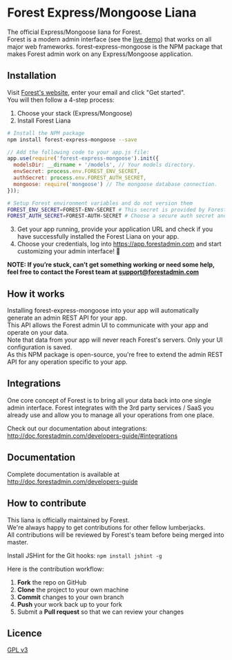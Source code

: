 # Forest Express/Mongoose Liana

The official Express/Mongoose liana for Forest.  
Forest is a modern admin interface (see the [live demo](https://app.forestadmin.com/login?livedemo)) that works on all major web frameworks.
forest-express-mongoose is the NPM package that makes Forest admin work on any Express/Mongoose application.

## Installation

Visit [Forest's website](http://www.forestadmin.com), enter your email and click "Get started".  
You will then follow a 4-step process:

1. Choose your stack (Express/Mongoose)
2. Install Forest Liana
  ```bash
  # Install the NPM package
  npm install forest-express-mongoose --save
  ```

  ```javascript
  // Add the following code to your app.js file:
  app.use(require('forest-express-mongoose').init({
    modelsDir: __dirname + '/models', // Your models directory.
    envSecret: process.env.FOREST_ENV_SECRET,
    authSecret: process.env.FOREST_AUTH_SECRET,
    mongoose: require('mongoose') // The mongoose database connection.
  }));
  ```
  ```bash
  # Setup Forest environment variables and do not version them
  FOREST_ENV_SECRET=FOREST-ENV-SECRET # This secret is provided by Forest during the project creation
  FOREST_AUTH_SECRET=FOREST-AUTH-SECRET # Choose a secure auth secret and keep it in a safe place
  ```
3. Get your app running, provide your application URL and check if you have successfully installed the Forest Liana on your app.  
4. Choose your credentials, log into https://app.forestadmin.com and start customizing your admin interface! 🎉

**NOTE: If you’re stuck, can’t get something working or need some help, feel free to contact the Forest team at support@forestadmin.com**

## How it works

Installing forest-express-mongoose into your app will automatically generate an admin REST API for your app.  
This API allows the Forest admin UI to communicate with your app and operate on your data.  
Note that data from your app will never reach Forest's servers. Only your UI configuration is saved.  
As this NPM package is open-source, you're free to extend the admin REST API for any operation specific to your app.  

## Integrations

One core concept of Forest is to bring all your data back into one single admin interface. Forest integrates with the 3rd party services / SaaS you already use and allow you to manage all your operations from one place.

Check out our documentation about integrations: http://doc.forestadmin.com/developers-guide/#integrations

## Documentation

Complete documentation is available at http://doc.forestadmin.com/developers-guide

## How to contribute

This liana is officially maintained by Forest.  
We're always happy to get contributions for other fellow lumberjacks.  
All contributions will be reviewed by Forest's team before being merged into master.

Install JSHint for the Git hooks:
`npm install jshint -g`

Here is the contribution workflow:

1. **Fork** the repo on GitHub
2. **Clone** the project to your own machine
3. **Commit** changes to your own branch
4. **Push** your work back up to your fork
5. Submit a **Pull request** so that we can review your changes

## Licence

[GPL v3](https://github.com/ForestAdmin/forest-express-mongoose/blob/master/LICENSE)
